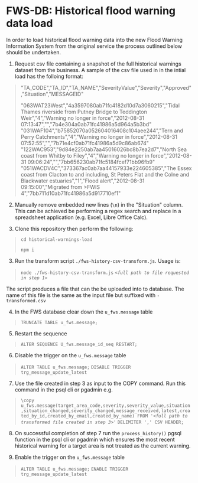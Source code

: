# FWS-DB: Historical flood warning data load

In order to load historical flood warning data into the new Flood Warning Information System from the original service the process outlined below should be undertaken.

1. Request csv file containing a snapshot of the full historical warnings dataset from the business. A sample of the csv file used in in the intial load has the folloing format:

> "TA_CODE","TA_ID","TA_NAME","SeverityValue","Severity","Approved","Situation","MESSAGEID"
>
>"063WAT23West","4a3597080ab71fc4182d10d7a3060215","Tidal Thames riverside from Putney Bridge to Teddington Weir","4","Warning no longer in force","2012-08-31 07:13:47","","7b4e304a0ab71fc41986a5d964a5b3bd"
>"031WAF104","b75852070a052604016408c104aee244","Tern and Perry Catchments","4","Warning no longer in force","2012-08-31 07:52:55","","7b71e4cf0ab71fc41986a5d9c86ab674"
>"122WAC953","9d84e2250ab7aa45016026bc8b7ea2d7","North Sea coast from Whitby to Filey","4","Warning no longer in force","2012-08-31 09:06:24","","7bb656230ab71fc5184fcef71bb96fb9"
>"051WACDV4C","373367ac0ab7aa44157933e224605385","The Essex coast from Clacton to and including, St Peters Flat and the Colne and Blackwater estuaries","1","Flood alert","2012-08-31 09:15:00","Migrated from >FWIS 4","7bb711d10ab71fc41986a5d917710ef1"
    
2. Manually remove embedded new lines (`\n`) in the "Situation" column. This can be achieved be performing a regex search and replace in a spreadsheet application (e.g. Excel, Libre Office Calc).

3. Clone this repository then perform the following:

>
> `cd historical-warnings-load`
>
> `npm i`
>

3. Run the transform script `./fws-history-csv-transform.js`. Usage is:
>
> `node ./fws-history-csv-transform.js` _`<full path to file requested in step 1>`_
>

The script produces a file that can the be uploaded into to database. The name of this file is the same as the input file but suffixed with `-transformed.csv`

4. In the FWS database clear down the `u_fws.message` table

>
> `TRUNCATE TABLE u_fws.message;`
>

5. Restart the sequence

>
> `ALTER SEQUENCE U_fws.message_id_seq RESTART;`
>

6. Disable the trigger on the `u_fws.message` table

>
> `ALTER TABLE u_fws.message;`
> `DISABLE TRIGGER trg_message_update_latest`
>

7. Use the file created in step 3 as input to the COPY command. Run this command in the psql cli or pgadmin e.g.

>
> `\copy u_fws.message(target_area_code,severity,severity_value,situation,situation_changed,severity_changed,message_received,latest,created_by_id,created_by_email,created_by_name) FROM `_`'<full path to transformed file created in step 3>'`_ `DELIMITER ',' CSV HEADER;`
>

8. On successful completion of step 7 run the `process_history()` pgsql function in the psql cli or pgadmin which ensures the most recent historical warning for a target area is not treated as the current warning.

9. Enable the trigger on the `u_fws.message` table

>
> `ALTER TABLE u_fws.message;`
> `ENABLE TRIGGER trg_message_update_latest`
>

